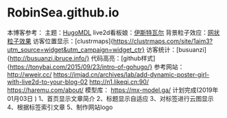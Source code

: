 # RobinSea.github.io

本博客参考：
主题：[HugoMDL](https://github.com/jchatkinson/HugoMDL)
live2d看板娘：[伊斯特瓦尔](https://github.com/eeg1412/Live2dHistoire)
背景粒子效应：[网状粒子效果](https://github.com/whxaxes/canvas-test)
访客位置显示：[clustrmaps]{https://clustrmaps.com/site/1aim3?utm_source=widget&utm_campaign=widget_ctr}
访客统计：[busuanzi]{http://busuanzi.ibruce.info/}
代码高亮：[github样式]{https://tonybai.com/2015/09/23/intro-of-gohugo/}
参考网站：
http://wweir.cc/
https://imjad.cn/archives/lab/add-dynamic-poster-girl-with-live2d-to-your-blog-02
http://n1.likeqi.cn:90/
https://haremu.com/about/
模型库：
https://mx-model.ga/
计划完成(2019年01月03日 )
1、首页显示文章简介
2、标题显示自适应
3、对标签进行云图显示
4、根据标签索引文章
5、制作网站logo

